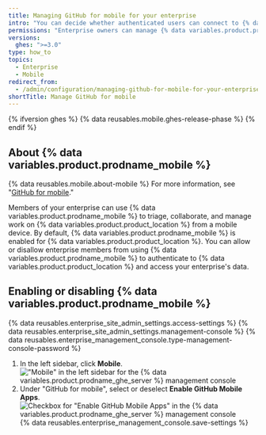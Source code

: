 ```yaml
---
title: Managing GitHub for mobile for your enterprise
intro: "You can decide whether authenticated users can connect to {% data variables.product.product_location %} with {% data variables.product.prodname_mobile %}."
permissions: "Enterprise owners can manage {% data variables.product.prodname_mobile %} for an enterprise on {% data variables.product.product_name %}."
versions:
  ghes: ">=3.0"
type: how_to
topics:
  - Enterprise
  - Mobile
redirect_from:
  - /admin/configuration/managing-github-for-mobile-for-your-enterprise
shortTitle: Manage GitHub for mobile
---
```


{% ifversion ghes %}
{% data reusables.mobile.ghes-release-phase %}
{% endif %}

## About {% data variables.product.prodname_mobile %}

{% data reusables.mobile.about-mobile %} For more information, see "[GitHub for mobile](/github/getting-started-with-github/github-for-mobile)."

Members of your enterprise can use {% data variables.product.prodname_mobile %} to triage, collaborate, and manage work on {% data variables.product.product_location %} from a mobile device. By default, {% data variables.product.prodname_mobile %} is enabled for {% data variables.product.product_location %}. You can allow or disallow enterprise members from using {% data variables.product.prodname_mobile %} to authenticate to {% data variables.product.product_location %} and access your enterprise's data.

## Enabling or disabling {% data variables.product.prodname_mobile %}

{% data reusables.enterprise_site_admin_settings.access-settings %}
{% data reusables.enterprise_site_admin_settings.management-console %}
{% data reusables.enterprise_management_console.type-management-console-password %}

1. In the left sidebar, click **Mobile**.
   !["Mobile" in the left sidebar for the {% data variables.product.prodname_ghe_server %} management console](/assets/images/enterprise/management-console/click-mobile.png)
1. Under "GitHub for mobile", select or deselect **Enable GitHub Mobile Apps**.
   ![Checkbox for "Enable GitHub Mobile Apps" in the {% data variables.product.prodname_ghe_server %} management console](/assets/images/enterprise/management-console/select-enable-github-mobile-apps.png)
   {% data reusables.enterprise_management_console.save-settings %}
